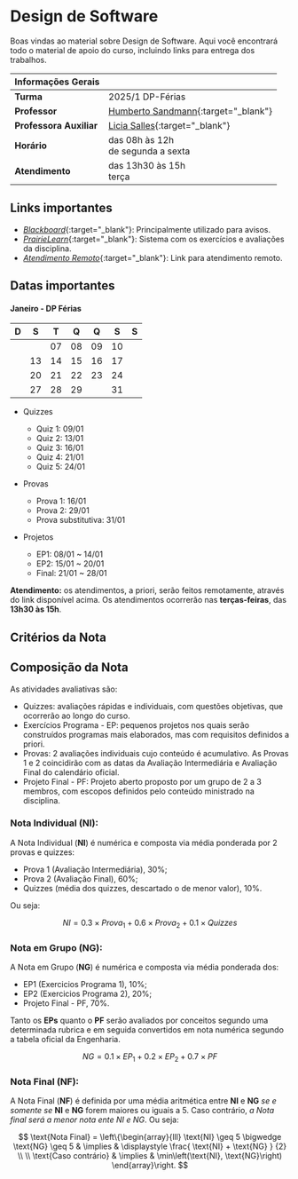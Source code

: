# Design de Software

Boas vindas ao material sobre Design de Software. Aqui você encontrará todo o material de apoio do curso, incluindo links para entrega dos trabalhos.

| Informações Gerais | |
|:--|:--|
| **Turma** | 2025/1 DP-Férias |
| **Professor** | [Humberto Sandmann](https://hsandmann.github.io){:target="_blank"} |
| **Professora Auxiliar** | [Licia Salles](https://github.com/liciascl){:target="_blank"} |
| **Horário** | das 08h às 12h<br>de segunda a sexta |
| **Atendimento** | das 13h30 às 15h<br>terça |

## Links importantes

* [*Blackboard*](https://insper.blackboard.com/){:target="_blank"}: Principalmente utilizado para avisos.
* [*PrairieLearn*](https://us.prairielearn.com/pl/course_instance/168880){:target="_blank"}: Sistema com os exercícios e avaliações da disciplina.
* [*Atendimento Remoto*](https://teams.microsoft.com/l/meetup-join/19%3ameeting_M2ZkN2ZhOTEtOTM4OS00MzEwLThlOTYtNjQwMzRlOGU2YmU5%40thread.v2/0?context=%7b%22Tid%22%3a%226370a6c0-7b90-4709-bd6e-59c28ede833b%22%2c%22Oid%22%3a%225d87fcea-f08e-4d66-8277-5a3d97d593dc%22%7d){:target="_blank"}: Link para atendimento remoto.
<!-- * [*Regras da disciplina*](about.md): Critérios para aprovação. Leia com atenção! -->
<!-- * [*Calendário*](https://www.insper.edu.br/portaldoprofessor/wp-content/uploads/2015/02/CALENDÁRIO-ACADÊMICO-PROFESSOR-ENG-v2-1.pdf){:target="_blank"}: - Calendário do Insper. -->

## Datas importantes

#### Janeiro - DP Férias
| D  | S  | T  | Q  | Q  | S  | S  |
|:--:|:--:|:--:|:--:|:--:|:--:|:--:|
|    |    | 07 | 08 | <span class='quiz'>09</span> | 10 |    |
|    | <span class='quiz'>13</span> | <span class='ep1'>14</span> | <span class='quiz'>15</span> | <span class='p1'>16</span> |  17  |
|    | <span class='ep2'>20</span> | <span class='quiz'>21</span> | 22 | 23 | <span class='quiz'>24</span> |    |
|    | 27 | <span class='epf'>28</span>| <span class='p2'>29</span> |    | <span class='ps'>31</span> |    |

* Quizzes
    * <span class='quiz'>Quiz 1</span>: 09/01
    * <span class='quiz'>Quiz 2</span>: 13/01
    * <span class='quiz'>Quiz 3</span>: 16/01
    * <span class='quiz'>Quiz 4</span>: 21/01
    * <span class='quiz'>Quiz 5</span>: 24/01

* Provas
    * <span class='p1'>Prova 1</span>: 16/01
    * <span class='p2'>Prova 2</span>: 29/01
    * <span class='ps'>Prova substitutiva</span>: 31/01
    <!-- * Prova delta: 28/11 ou 29/11 -->

* Projetos
    * <span class='ep1'>EP1</span>: 08/01 ~ 14/01
    * <span class='ep2'>EP2</span>: 15/01 ~ 20/01
    * <span class='epf'>Final</span>: 21/01 ~ 28/01

**Atendimento:** os atendimentos, a priori, serão feitos remotamente, através do link disponível acima. Os atendimentos ocorrerão nas **terças-feiras**, das **13h30 às 15h**.

## Critérios da Nota

## Composição da Nota

As atividades avaliativas são:

- <span class='quiz'>Quizzes</span>: avaliações rápidas e individuais, com questões objetivas, que ocorrerão ao longo do curso.
- <span class='ep1'>Exercícios Programa - EP</span>: pequenos projetos nos quais serão construídos programas mais elaborados, mas com requisitos
definidos a priori.
- <span class='p1'>Provas</span>: 2 avaliações individuais cujo conteúdo é acumulativo. As Provas 1 e 2 coincidirão com as datas da Avaliação Intermediária
e Avaliação Final do calendário oficial.
- <span class='epf'>Projeto Final - PF</span>: Projeto aberto proposto por um grupo de 2 a 3 membros, com escopos definidos pelo conteúdo ministrado na
disciplina.

### Nota Individual (NI):

A Nota Individual (**NI**) é numérica e composta via média ponderada por 2 provas e quizzes:

- <span class='p1'>Prova 1</span> (Avaliação Intermediária), $30\%$;
- <span class='p2'>Prova 2</span> (Avaliação Final), $60\%$;
- <span class='quiz'>Quizzes</span> (média dos quizzes, descartado o de menor valor), $10\%$.

Ou seja:

$$
NI = 0.3 \times Prova_{1} + 0.6 \times Prova_{2} + 0.1 \times Quizzes
$$

### Nota em Grupo (NG):

A Nota em Grupo (**NG**) é numérica e composta via média ponderada dos:

- <span class='ep1'>EP1</span> (Exercicios Programa 1), $10\%$;
- <span class='ep2'>EP2</span> (Exercicios Programa 2), $20\%$;
- <span class='epf'>Projeto Final - PF</span>, $70\%$.

Tanto os **EPs** quanto o **PF** serão avaliados por conceitos segundo uma determinada rubrica e em seguida convertidos em
nota numérica segundo a tabela oficial da Engenharia.

$$
NG = 0.1 \times EP_1 + 0.2 \times EP_2 + 0.7 \times PF
$$

### Nota Final (NF):

A Nota Final (**NF**) é definida por uma média aritmética entre **NI** e **NG** *se e somente se* **NI** e **NG** forem maiores ou iguais a $5$. Caso
contrário, *a Nota final será a menor nota ente NI e NG*. Ou seja:

$$
\text{Nota Final} = \left\{\begin{array}{lll}
    \text{NI} \geq 5 \bigwedge \text{NG} \geq 5 &
    \implies &
    \displaystyle \frac{ \text{NI} + \text{NG} } {2}
    \\
    \\
    \text{Caso contrário} &
    \implies &
    \min\left(\text{NI}, \text{NG}\right)
    \end{array}\right.
$$

<!-- - Caso a média individual do aluno (média da avaliação intermediária e avaliação final) fique entre 4 e 5, este deverá realizar a
prova delta. A prova delta não aumenta a NI, somente permite a aprovação no caso em que a média individual ficar entre 4 e 5,
e a média aritmética entre NI e NG for maior que 5. -->

